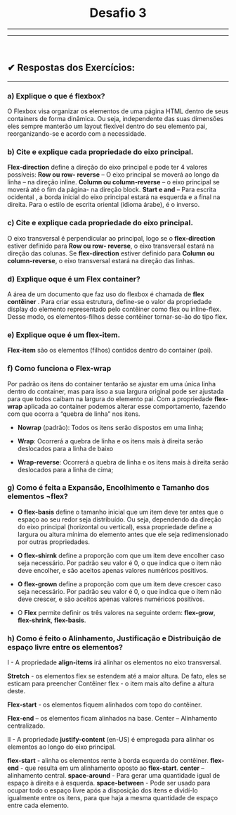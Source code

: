 
<h1 align=center>Desafio 3 </h1>

---
---
<br/>

## ✔ Respostas dos Exercícios:
--- 

### a)	Explique o que é flexbox?
O Flexbox visa organizar os elementos de uma página HTML dentro de seus containers de forma dinâmica. Ou seja, independente das suas dimensões eles sempre manterão um layout flexível dentro do seu elemento pai, reorganizando-se e acordo com a necessidade.
### b)	Cite e explique cada propriedade do eixo principal.
**Flex-direction** define a direção do eixo principal e pode ter 4 valores possíveis:
**Row ou row- reverse** – O eixo principal se moverá ao longo da linha – na direção inline.
**Column ou column-reverse** – o eixo principal se moverá até o fim da página- na direção block.
**Start e and** – Para escrita ocidental , a borda inicial do eixo principal estará na esquerda e a final na direita.
Para o estilo de escrita oriental (idioma árabe), é o inverso.

### c)	 Cite e explique cada propriedade do eixo principal.
O eixo transversal é perpendicular ao principal, logo se o **flex-direction** estiver definido para **Row ou row- reverse**, o eixo transversal estará na direção das colunas.
Se **flex-direction** estiver definido para **Column ou column-reverse**, o eixo transversal estará na direção das linhas.

### d)	Explique oque é um Flex container?
A área de um documento que faz uso do flexbox é chamada de **flex contêiner** . Para criar essa estrutura, define-se o valor da propriedade display do elemento representado pelo contêiner como flex ou inline-flex. Desse modo, os elementos-filhos desse contêiner tornar-se-ão do tipo flex.

### e)	Explique oque é um flex-item.
**Flex-item** são os elementos (filhos) contidos dentro do container (pai).

### f)	Como funciona o Flex-wrap
Por padrão os itens do container tentarão se ajustar em uma única linha dentro do container, mas para isso a sua largura original pode ser ajustada para que todos caibam na largura do elemento pai. Com a propriedade **flex-wrap** aplicada ao container podemos alterar esse comportamento, fazendo com que ocorra a “quebra de linha” nos itens.
-	**Nowrap** (padrão): Todos os itens serão dispostos em uma linha;

-	**Wrap**: Ocorrerá a quebra de linha e os itens mais à direita serão deslocados para a linha de baixo

-	**Wrap-reverse**: Ocorrerá a quebra de linha e os itens mais à direita serão deslocados para a linha de cima;

### g)	Como é feita a Expansão, Encolhimento e Tamanho dos elementos ¬flex?

- **O flex-basis** define o tamanho inicial que um item deve ter antes que o espaço ao seu redor seja distribuído. Ou seja, dependendo da direção do eixo principal (horizontal ou vertical), essa propriedade define a largura ou altura mínima do elemento antes que ele seja redimensionado por outras propriedades.

- **O flex-shirnk** define a proporção com que um item deve encolher caso seja necessário. Por padrão seu valor é 0, o que indica que o item não deve encolher, e são aceitos apenas valores numéricos positivos. 

- **O flex-grown** define a proporção com que um item deve crescer caso seja necessário. Por padrão seu valor é 0, o que indica que o item não deve crescer, e são aceitos apenas valores numéricos positivos.

- O **Flex** permite definir os três valores na seguinte ordem: **flex-grow**, **flex-shrink**, **flex-basis**.

### h) Como é feito o Alinhamento, Justificação e Distribuição de espaço livre entre os elementos?
I - A propriedade **align-items** irá alinhar os elementos no eixo transversal.

**Stretch** - os elementos flex se estendem até a maior altura. De fato, eles se esticam para preencher Contêiner flex - o item mais alto define a altura deste.

**Flex-start** - os elementos fiquem alinhados com topo do contêiner.

**Flex-end** – os elementos ficam alinhados na base.
Center – Alinhamento centralizado.

II - A propriedade **justify-content** (en-US) é empregada para alinhar os elementos ao longo do eixo principal.

**flex-start** - alinha os elementos rente à borda esquerda do contêiner.
**flex-end** - que resulta em um alinhamento oposto ao **flex-start**.
**center** – alinhamento central.
**space-around** - Para gerar uma quantidade igual de espaço à direita e à esquerda.
**space-between** - Pode ser usado para ocupar todo o espaço livre após a disposição dos itens e dividí-lo igualmente entre os itens, para que haja a mesma quantidade de espaço entre cada elemento.

		


